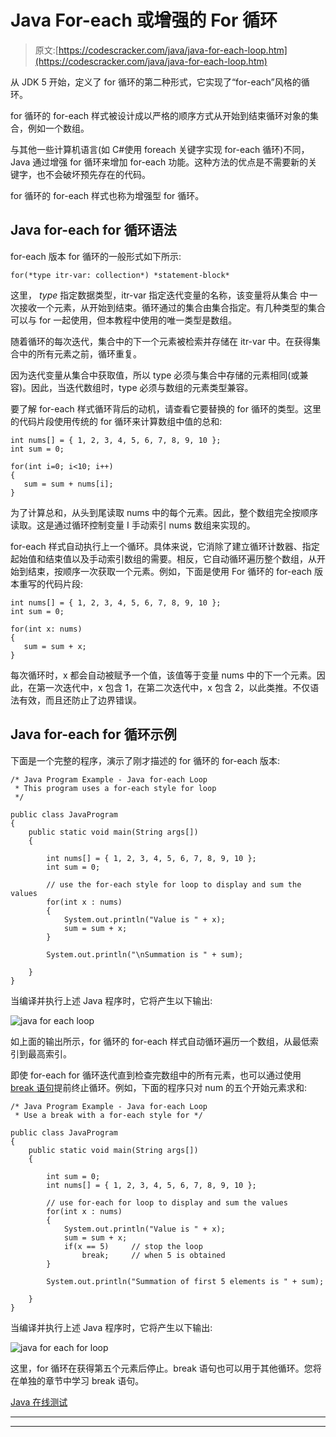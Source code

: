 # Java For-each 或增强的 For 循环

> 原文:[https://codescracker.com/java/java-for-each-loop.htm](https://codescracker.com/java/java-for-each-loop.htm)

从 JDK 5 开始，定义了 for 循环的第二种形式，它实现了“for-each”风格的循环。

for 循环的 for-each 样式被设计成以严格的顺序方式从开始到结束循环对象的集合，例如一个数组。

与其他一些计算机语言(如 C#使用 foreach 关键字实现 for-each 循环)不同，Java 通过增强 for 循环来增加 for-each 功能。这种方法的优点是不需要新的关键字，也不会破坏预先存在的代码。

for 循环的 for-each 样式也称为增强型 for 循环。

## Java for-each for 循环语法

for-each 版本 for 循环的一般形式如下所示:

```
for(*type itr-var: collection*) *statement-block*
```

这里， *type* 指定数据类型，itr-var 指定迭代变量的名称，该变量将从集合 中一次接收一个元素，从开始到结束。循环通过的集合由集合指定。有几种类型的集合 可以与 for 一起使用，但本教程中使用的唯一类型是数组。

随着循环的每次迭代，集合中的下一个元素被检索并存储在 itr-var 中。在获得集合中的所有元素之前，循环重复。

因为迭代变量从集合中获取值，所以 type 必须与集合中存储的元素相同(或兼容)。因此，当迭代数组时，type 必须与数组的元素类型兼容。

要了解 for-each 样式循环背后的动机，请查看它要替换的 for 循环的类型。这里的代码片段使用传统的 for 循环来计算数组中值的总和:

```
int nums[] = { 1, 2, 3, 4, 5, 6, 7, 8, 9, 10 };
int sum = 0;

for(int i=0; i<10; i++)
{
   sum = sum + nums[i];
}
```

为了计算总和，从头到尾读取 nums 中的每个元素。因此，整个数组完全按顺序读取。这是通过循环控制变量 I 手动索引 nums 数组来实现的。

for-each 样式自动执行上一个循环。具体来说，它消除了建立循环计数器、指定起始值和结束值以及手动索引数组的需要。相反，它自动循环遍历整个数组，从开始到结束，按顺序一次获取一个元素。例如，下面是使用 For 循环的 for-each 版本重写的代码片段:

```
int nums[] = { 1, 2, 3, 4, 5, 6, 7, 8, 9, 10 };
int sum = 0;

for(int x: nums)
{
   sum = sum + x;
}
```

每次循环时，x 都会自动被赋予一个值，该值等于变量 nums 中的下一个元素。因此，在第一次迭代中，x 包含 1，在第二次迭代中，x 包含 2，以此类推。不仅语法有效，而且还防止了边界错误。

## Java for-each for 循环示例

下面是一个完整的程序，演示了刚才描述的 for 循环的 for-each 版本:

```
/* Java Program Example - Java for-each Loop
 * This program uses a for-each style for loop 
 */

public class JavaProgram
{   
    public static void main(String args[])
    {

        int nums[] = { 1, 2, 3, 4, 5, 6, 7, 8, 9, 10 };
        int sum = 0;

        // use the for-each style for loop to display and sum the values
        for(int x : nums)
        {
            System.out.println("Value is " + x);
            sum = sum + x;
        }

        System.out.println("\nSummation is " + sum);

    }
}
```

当编译并执行上述 Java 程序时，它将产生以下输出:

![java for each loop](../Images/39609cbabd07ddd074db668fd837ab13.png)

如上面的输出所示，for 循环的 for-each 样式自动循环遍历一个数组，从最低索引到最高索引。

即使 for-each for 循环迭代直到检查完数组中的所有元素，也可以通过使用 [break 语句](/java/java-break-statement.htm)提前终止循环。例如，下面的程序只对 num 的五个开始元素求和:

```
/* Java Program Example - Java for-each Loop
 * Use a break with a for-each style for */

public class JavaProgram
{   
    public static void main(String args[])
    {

        int sum = 0;
        int nums[] = { 1, 2, 3, 4, 5, 6, 7, 8, 9, 10 };

        // use for-each for loop to display and sum the values
        for(int x : nums)
        {
            System.out.println("Value is " + x);
            sum = sum + x;
            if(x == 5)     // stop the loop
                break;     // when 5 is obtained
        }

        System.out.println("Summation of first 5 elements is " + sum);

    }
}
```

当编译并执行上述 Java 程序时，它将产生以下输出:

![java for each for loop](../Images/d851166d8564f081989510ea52b0615e.png)

这里，for 循环在获得第五个元素后停止。break 语句也可以用于其他循环。您将在单独的章节中学习 break 语句。

[Java 在线测试](/exam/showtest.php?subid=1)

* * *

* * *
